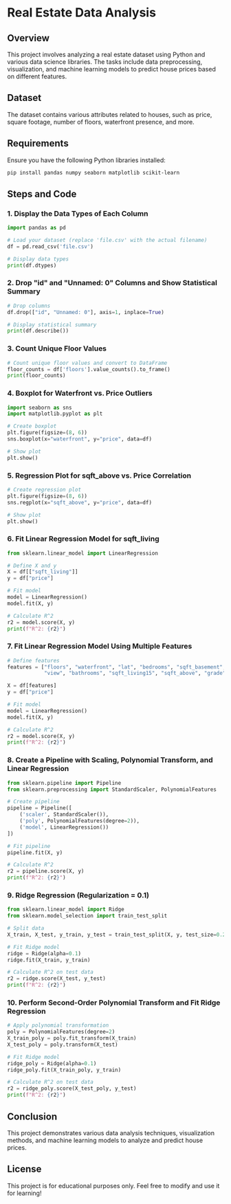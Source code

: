# Real Estate Data Analysis

## Overview
This project involves analyzing a real estate dataset using Python and various data science libraries. The tasks include data preprocessing, visualization, and machine learning models to predict house prices based on different features.

## Dataset
The dataset contains various attributes related to houses, such as price, square footage, number of floors, waterfront presence, and more.

## Requirements
Ensure you have the following Python libraries installed:
```bash
pip install pandas numpy seaborn matplotlib scikit-learn
```

## Steps and Code

### 1. Display the Data Types of Each Column
```python
import pandas as pd

# Load your dataset (replace 'file.csv' with the actual filename)
df = pd.read_csv('file.csv')

# Display data types
print(df.dtypes)
```

### 2. Drop "id" and "Unnamed: 0" Columns and Show Statistical Summary
```python
# Drop columns
df.drop(["id", "Unnamed: 0"], axis=1, inplace=True)

# Display statistical summary
print(df.describe())
```

### 3. Count Unique Floor Values
```python
# Count unique floor values and convert to DataFrame
floor_counts = df['floors'].value_counts().to_frame()
print(floor_counts)
```

### 4. Boxplot for Waterfront vs. Price Outliers
```python
import seaborn as sns
import matplotlib.pyplot as plt

# Create boxplot
plt.figure(figsize=(8, 6))
sns.boxplot(x="waterfront", y="price", data=df)

# Show plot
plt.show()
```

### 5. Regression Plot for sqft_above vs. Price Correlation
```python
# Create regression plot
plt.figure(figsize=(8, 6))
sns.regplot(x="sqft_above", y="price", data=df)

# Show plot
plt.show()
```

### 6. Fit Linear Regression Model for sqft_living
```python
from sklearn.linear_model import LinearRegression

# Define X and y
X = df[["sqft_living"]]
y = df["price"]

# Fit model
model = LinearRegression()
model.fit(X, y)

# Calculate R^2
r2 = model.score(X, y)
print(f"R^2: {r2}")
```

### 7. Fit Linear Regression Model Using Multiple Features
```python
# Define features
features = ["floors", "waterfront", "lat", "bedrooms", "sqft_basement",
            "view", "bathrooms", "sqft_living15", "sqft_above", "grade", "sqft_living"]

X = df[features]
y = df["price"]

# Fit model
model = LinearRegression()
model.fit(X, y)

# Calculate R^2
r2 = model.score(X, y)
print(f"R^2: {r2}")
```

### 8. Create a Pipeline with Scaling, Polynomial Transform, and Linear Regression
```python
from sklearn.pipeline import Pipeline
from sklearn.preprocessing import StandardScaler, PolynomialFeatures

# Create pipeline
pipeline = Pipeline([
    ('scaler', StandardScaler()),
    ('poly', PolynomialFeatures(degree=2)),
    ('model', LinearRegression())
])

# Fit pipeline
pipeline.fit(X, y)

# Calculate R^2
r2 = pipeline.score(X, y)
print(f"R^2: {r2}")
```

### 9. Ridge Regression (Regularization = 0.1)
```python
from sklearn.linear_model import Ridge
from sklearn.model_selection import train_test_split

# Split data
X_train, X_test, y_train, y_test = train_test_split(X, y, test_size=0.2, random_state=42)

# Fit Ridge model
ridge = Ridge(alpha=0.1)
ridge.fit(X_train, y_train)

# Calculate R^2 on test data
r2 = ridge.score(X_test, y_test)
print(f"R^2: {r2}")
```

### 10. Perform Second-Order Polynomial Transform and Fit Ridge Regression
```python
# Apply polynomial transformation
poly = PolynomialFeatures(degree=2)
X_train_poly = poly.fit_transform(X_train)
X_test_poly = poly.transform(X_test)

# Fit Ridge model
ridge_poly = Ridge(alpha=0.1)
ridge_poly.fit(X_train_poly, y_train)

# Calculate R^2 on test data
r2 = ridge_poly.score(X_test_poly, y_test)
print(f"R^2: {r2}")
```

## Conclusion
This project demonstrates various data analysis techniques, visualization methods, and machine learning models to analyze and predict house prices.

## License
This project is for educational purposes only. Feel free to modify and use it for learning!

